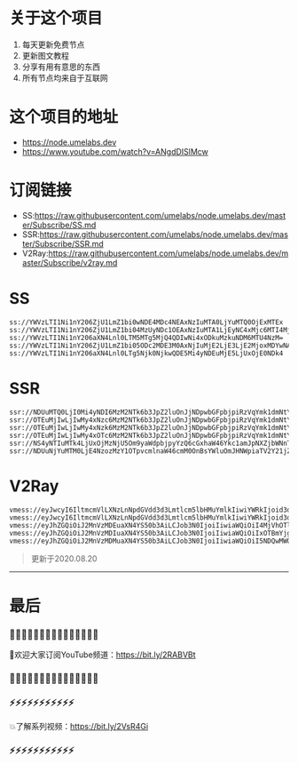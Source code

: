 # 关于这个项目
1. 每天更新免费节点
2. 更新图文教程
3. 分享有用有意思的东西
4. 所有节点均来自于互联网

# 这个项目的地址

* https://node.umelabs.dev
* https://www.youtube.com/watch?v=ANgdDISlMcw

# 订阅链接

* SS:https://raw.githubusercontent.com/umelabs/node.umelabs.dev/master/Subscribe/SS.md
* SSR:https://raw.githubusercontent.com/umelabs/node.umelabs.dev/master/Subscribe/SSR.md
* V2Ray:https://raw.githubusercontent.com/umelabs/node.umelabs.dev/master/Subscribe/v2ray.md

# SS

```http
ss://YWVzLTI1Ni1nY206ZjU1LmZ1bi0wNDE4MDc4NEAxNzIuMTA0LjYuMTQ0OjExMTEx
ss://YWVzLTI1Ni1nY206ZjU1LmZ1bi04MzUyNDc1OEAxNzIuMTA1LjEyNC4xMjc6MTI4MjI=
ss://YWVzLTI1Ni1nY206aXN4Lnl0LTM5MTg5MjQ4QDIwNi4xODkuMzkuNDM6MTU4NzM=
ss://YWVzLTI1Ni1nY206ZjU1LmZ1bi05ODc2MDE3M0AxNjIuMjE2LjE3LjE2MjoxMDYwNA==
ss://YWVzLTI1Ni1nY206aXN4Lnl0LTg5Njk0NjkwQDE5Mi4yNDEuMjE5LjUxOjE0NDk4
```

# SSR

```http
ssr://NDUuMTQ0LjI0Mi4yNDI6MzM2NTk6b3JpZ2luOnJjNDpwbGFpbjpiRzVqYmk1dmNtY2dhalUyLz9vYmZzcGFyYW09JnJlbWFya3M9NXJTYjVwMko1NS0yUlEmZ3JvdXA9VEc1amJpNXZjbWM
ssr://OTEuMjIwLjIwMy4xNzc6MzM2NTk6b3JpZ2luOnJjNDpwbGFpbjpiRzVqYmk1dmNtY2dhalUyLz9vYmZzcGFyYW09JnJlbWFya3M9NXJTYjVwMko1NS0yUmcmZ3JvdXA9VEc1amJpNXZjbWM
ssr://OTEuMjIwLjIwMy4xNzk6MzM2NTk6b3JpZ2luOnJjNDpwbGFpbjpiRzVqYmk1dmNtY2dhalUyLz9vYmZzcGFyYW09JnJlbWFya3M9NXJTYjVwMko1NS0yUncmZ3JvdXA9VEc1amJpNXZjbWM
ssr://OTEuMjIwLjIwMy4xOTc6MzM2NTk6b3JpZ2luOnJjNDpwbGFpbjpiRzVqYmk1dmNtY2dhalUyLz9vYmZzcGFyYW09JnJlbWFya3M9NXJTYjVwMko1NS0yU0EmZ3JvdXA9VEc1amJpNXZjbWM
ssr://NS4yNTIuMTk4LjUxOjMzNjU5Om9yaWdpbjpyYzQ6cGxhaW46Ykc1amJpNXZjbWNnTnpkcC8_b2Jmc3BhcmFtPSZyZW1hcmtzPTVMaWM1THFzUVEmZ3JvdXA9VEc1amJpNXZjbWM
ssr://NDUuNjYuMTM0LjE4NzozMzY1OTpvcmlnaW46cmM0OnBsYWluOmJHNWpiaTV2Y21jZ056ZHAvP29iZnNwYXJhbT0mcmVtYXJrcz01TGljNUxxc1FnJmdyb3VwPVRHNWpiaTV2Y21j
```

# V2Ray

```http
vmess://eyJwcyI6IltmcmVlLXNzLnNpdGVdd3d3Lmtlcm5lbHMuYmlkIiwiYWRkIjoid3d3Lmtlcm5lbHMuYmlkIiwicG9ydCI6IjQ0MyIsImlkIjoiNGE1MTE1N2QtNmNmMS04MGFlLWI2YjAtZTcxMjQzM2Y3MDQ3IiwiYWlkIjoiMCIsIm5ldCI6IndzIiwidHlwZSI6Im5vbmUiLCJob3N0IjoiL3dzIiwidGxzIjoidGxzIn0=
vmess://eyJwcyI6IltmcmVlLXNzLnNpdGVdd3d3Lmtlcm5lbHMuYmlkIiwiYWRkIjoid3d3Lmtlcm5lbHMuYmlkIiwicG9ydCI6IjgwIiwiaWQiOiJiNjg4NjljMS05NDY0LWU0MDctNWY4My00MjVkMGQ4NTRkODgiLCJhaWQiOiIwIiwibmV0Ijoid3MiLCJ0eXBlIjoibm9uZSIsImhvc3QiOiIvd3MiLCJ0bHMiOiJub25lIn0=
vmess://eyJhZGQiOiJ2MnVzMDEuaXN4YS50b3AiLCJob3N0IjoiIiwiaWQiOiI4MjVhOTliNy00ZGRkLTQ5YTgtYjYxZi1hNDdiYjE4Yjk2ZmIiLCJuZXQiOiJ3cyIsInBhdGgiOiJcL3JheSIsInBvcnQiOiI0NDMiLCJwcyI6ImlzeC55dC0wMSIsInRscyI6InRscyIsInYiOjIsImFpZCI6MCwidHlwZSI6Im5vbmUifQo=
vmess://eyJhZGQiOiJ2MnVzMDIuaXN4YS50b3AiLCJob3N0IjoiIiwiaWQiOiIxOTBmYjg0OC0yM2Y5LTQyOTctOWFmMC0xYzEwNDVlNGE0NjMiLCJuZXQiOiJ3cyIsInBhdGgiOiJcL3JheSIsInBvcnQiOiI0NDMiLCJwcyI6ImlzeC55dC0wMiIsInRscyI6InRscyIsInYiOjIsImFpZCI6MCwidHlwZSI6Im5vbmUifQo=
vmess://eyJhZGQiOiJ2MnVzMDMuaXN4YS50b3AiLCJob3N0IjoiIiwiaWQiOiI5NDQwMWQ5Yi1lNTBmLTQxYzctOTIwNC05OTU4ZDE0MDU1YzYiLCJuZXQiOiJ3cyIsInBhdGgiOiJcL3JheSIsInBvcnQiOiI0NDMiLCJwcyI6ImlzeC55dC0wMyIsInRscyI6InRscyIsInYiOjIsImFpZCI6MCwidHlwZSI6Im5vbmUifQo=
```



> 更新于2020.08.20 

---

# 最后
### 🌸🌸🌸🌸🌸🌸🌸🌸🌸🌸🌸🌸🌸🌸🌸

👏欢迎大家订阅YouTube频道：https://bit.ly/2RABVBt

### 🌸🌸🌸🌸🌸🌸🌸🌸🌸🌸🌸🌸🌸🌸🌸



### ⚡️⚡️⚡️⚡️⚡️⚡️⚡️⚡️⚡️⚡️⚡️

💥了解系列视频：https://bit.ly/2VsR4Gi

### ⚡️⚡️⚡️⚡️⚡️⚡️⚡️⚡️⚡️⚡️⚡️